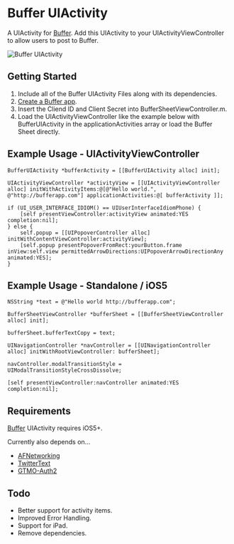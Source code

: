 Buffer UIActivity
=============

A UIActivity for [Buffer](http://bufferapp.com). Add this UIActivity to your UIActivityViewController to allow users to post to Buffer.

![Buffer UIActivity](http://www.andydev.co.uk/wp-content/uploads/2012/09/iOS-Simulator-Screen-shot-22-Sep-2012-14.12.41.png)

## Getting Started

1. Include all of the Buffer UIActivity Files along with its dependencies.
2. [Create a Buffer app](http://bufferapp.com/developers/apps/create).
3. Insert the Cliend ID and Client Secret into BufferSheetViewController.m.
4. Load the UIActivityViewController like the example below with BufferUIActivity in the applicationActivities array or load the Buffer Sheet directly.

## Example Usage - UIActivityViewController

    BufferUIActivity *bufferActivity = [[BufferUIActivity alloc] init];
    
    UIActivityViewController *activityView = [[UIActivityViewController alloc] initWithActivityItems:@[@"Hello world.", @"http://bufferapp.com"] applicationActivities:@[ bufferActivity ]];
    
    if (UI_USER_INTERFACE_IDIOM() == UIUserInterfaceIdiomPhone) {
        [self presentViewController:activityView animated:YES completion:nil];
    } else {
        self.popup = [[UIPopoverController alloc] initWithContentViewController:activityView];
        [self.popup presentPopoverFromRect:yourButton.frame inView:self.view permittedArrowDirections:UIPopoverArrowDirectionAny animated:YES];
    }
    
    
## Example Usage - Standalone / iOS5

    NSString *text = @"Hello world http://bufferapp.com";
    
    BufferSheetViewController *bufferSheet = [[BufferSheetViewController alloc] init];
    
    bufferSheet.bufferTextCopy = text;
    
    UINavigationController *navController = [[UINavigationController alloc] initWithRootViewController: bufferSheet];
    
    navController.modalTransitionStyle = UIModalTransitionStyleCrossDissolve;
    
    [self presentViewController:navController animated:YES completion:nil];
    
    
## Requirements

[Buffer](http://bufferapp.com) UIActivity requires iOS5+.

Currently also depends on...
* [AFNetworking](https://github.com/AFNetworking/AFNetworking/)
* [TwitterText](https://github.com/twitter/twitter-text-objc)
* [GTMO-Auth2](http://code.google.com/p/gtm-oauth2/)

## Todo

* Better support for activity items.
* Improved Error Handling.
* Support for iPad.
* Remove dependencies.